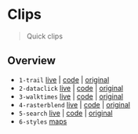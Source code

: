 # Clips
> Quick clips

## Overview

* `1-trail` [live](https://mpayson.github.io/clips/1-trail.html) | [code](/1-trail.html) | [original](https://ralucanicola.github.io/hiking-app/)
* `2-dataclick` [live](https://mpayson.github.io/clips/2-dataclick.html) | [code](/2-dataclick.html) | [original](https://developers.arcgis.com/features/demographics/)
* `3-walktimes` [live](https://mpayson.github.io/clips/3-walktime.html) | [code](/3-walktime.html) | [original](https://github.com/RalucaNicola/JSAPI_demos)
* `4-rasterblend` [live](https://mpayson.github.io/clips/4-rasterblend.html) | [code](/4-rasterblend.html) | [original](https://www.esri.com/arcgis-blog/products/js-api-arcgis/mapping/hillshade-blending-sorcery-via-javascript-api/)
* `5-search` [live](https://mpayson.github.io/clips/5-search.html) | [code](/5-search.html) | [original](https://developers.arcgis.com/javascript/latest/sample-code/widgets-search-3d/index.html)
* `6-styles` [maps](https://github.com/mpayson/clips/blob/master/6-styles/README.md)